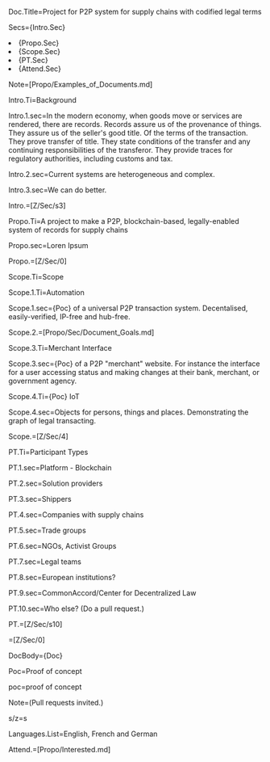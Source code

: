 Doc.Title=Project for P2P system for  supply chains with codified legal terms

Secs={Intro.Sec}<li>{Propo.Sec}<li>{Scope.Sec}<li>{PT.Sec}<li>{Attend.Sec}

Note=[Propo/Examples_of_Documents.md]

Intro.Ti=Background

Intro.1.sec=In the modern economy, when goods move or services are rendered, there are records.  Records assure us of the provenance of things.  They assure us of the seller's good title.  Of the terms of the transaction.  They prove transfer of title.  They state conditions of the transfer and any continuing responsibilities of the transferor.  They provide traces for regulatory authorities, including customs and tax.

Intro.2.sec=Current systems are heterogeneous and complex.

Intro.3.sec=We can do better.

Intro.=[Z/Sec/s3]

Propo.Ti=A project to make a P2P, blockchain-based, legally-enabled system of records for supply chains

Propo.sec=Loren Ipsum

Propo.=[Z/Sec/0]

Scope.Ti=Scope

Scope.1.Ti=Automation

Scope.1.sec={Poc} of a universal P2P transaction system.  Decentalised, easily-verified, IP-free and hub-free.

Scope.2.=[Propo/Sec/Document_Goals.md]

Scope.3.Ti=Merchant Interface

Scope.3.sec={Poc} of a P2P "merchant" website.  For instance the interface for a user accessing status and making changes at their bank, merchant, or government agency. 

Scope.4.Ti={Poc} IoT

Scope.4.sec=Objects for persons, things and places. Demonstrating the graph of legal transacting.  

Scope.=[Z/Sec/4]

PT.Ti=Participant Types

PT.1.sec=Platform - Blockchain

PT.2.sec=Solution providers

PT.3.sec=Shippers

PT.4.sec=Companies with supply chains

PT.5.sec=Trade groups

PT.6.sec=NGOs, Activist Groups

PT.7.sec=Legal teams

PT.8.sec=European institutions?

PT.9.sec=CommonAccord/Center for Decentralized Law

PT.10.sec=Who else? (Do a pull request.)

PT.=[Z/Sec/s10]

=[Z/Sec/0]

DocBody={Doc}

Poc=Proof of concept

poc=proof of concept

Note=(Pull requests invited.)

s/z=s

Languages.List=English, French and German

Attend.=[Propo/Interested.md]
